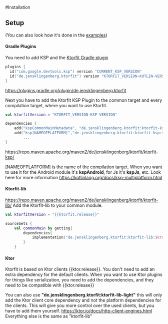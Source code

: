 #Installation

## Setup
(You can also look how it's done in the [examples](https://github.com/Foso/Ktorfit/tree/master/example))

#### Gradle Plugins
You need to add KSP and the [Ktorfit Gradle plugin](https://plugins.gradle.org/plugin/de.jensklingenberg.ktorfit)
```kotlin
plugins {
  id("com.google.devtools.ksp") version "CURRENT_KSP_VERSION"
  id("de.jensklingenberg.ktorfit") version "KTORFIT_VERSION-KOTLIN-VERSION"
}
```
https://plugins.gradle.org/plugin/de.jensklingenberg.ktorfit

Next you have to add the Ktorfit KSP Plugin to the common target and every compilation target, where you want to use Ktorfit.


```kotlin
val ktorfitVersion = "KTORFIT_VERSION-KSP-VERSION"

dependencies {
    add("kspCommonMainMetadata", "de.jensklingenberg.ktorfit:ktorfit-ksp:$ktorfitVersion")
    add("ksp[NAMEOFPLATFORM]","de.jensklingenberg.ktorfit:ktorfit-ksp:$ktorfitVersion")
        ...
}
```
https://repo.maven.apache.org/maven2/de/jensklingenberg/ktorfit/ktorfit-ksp/

[NAMEOFPLATFORM] is the name of the compilation target. When you want to use it for the Android module it's **kspAndroid**, for Js it's **kspJs**, etc.
Look here for more information https://kotlinlang.org/docs/ksp-multiplatform.html


#### Ktorfit-lib
https://repo.maven.apache.org/maven2/de/jensklingenberg/ktorfit/ktorfit-lib/
Add the Ktorfit-lib to your common module.
```kotlin
val ktorfitVersion = "{{ktorfit.release}}"

sourceSets {
    val commonMain by getting{
        dependencies{
            implementation("de.jensklingenberg.ktorfit:ktorfit-lib:$ktorfitVersion")
        }
    }
```

#### Ktor
Ktorfit is based on Ktor clients {{ktor.release}}. You don't need to add an extra dependency for the default clients.
When you want to use Ktor plugins for things like serialization, you need to add the dependencies, and they need to be compatible with {{ktor.release}}

You can also use **"de.jensklingenberg.ktorfit:ktorfit-lib-light"**
this will only add the Ktor client core dependency and not the platform dependencies for the clients.
This will give you more control over the used clients, but you have to add them yourself. https://ktor.io/docs/http-client-engines.html
Everything else is the same as "ktorfit-lib"
